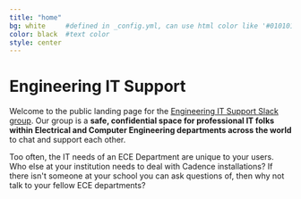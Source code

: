 ```yaml
---
title: "home"
bg: white     #defined in _config.yml, can use html color like '#010101'
color: black  #text color
style: center
---
```


# Engineering IT Support

Welcome to the public landing page for the <a href="https://engr-it-support.slack.com/">Engineering IT Support Slack group</a>. Our group is a <strong>safe, confidential space for professional IT folks within Electrical and Computer Engineering departments across the world </strong> to chat and support each other.

Too often, the IT needs of an ECE Department are unique to your users. Who else at your institution needs to deal with Cadence installations? If there isn't someone at your school you can ask questions of, then why not talk to your fellow ECE departments? 
